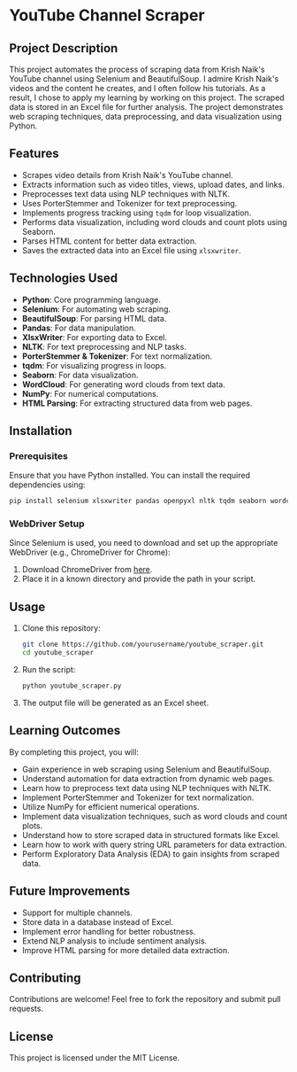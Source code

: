 # YouTube Channel Scraper

## Project Description

This project automates the process of scraping data from Krish Naik's YouTube channel using Selenium and BeautifulSoup. I admire Krish Naik's videos and the content he creates, and I often follow his tutorials. As a result, I chose to apply my learning by working on this project. The scraped data is stored in an Excel file for further analysis. The project demonstrates web scraping techniques, data preprocessing, and data visualization using Python.

## Features

- Scrapes video details from Krish Naik's YouTube channel.
- Extracts information such as video titles, views, upload dates, and links.
- Preprocesses text data using NLP techniques with NLTK.
- Uses PorterStemmer and Tokenizer for text preprocessing.
- Implements progress tracking using `tqdm` for loop visualization.
- Performs data visualization, including word clouds and count plots using Seaborn.
- Parses HTML content for better data extraction.
- Saves the extracted data into an Excel file using `xlsxwriter`.

## Technologies Used

- **Python**: Core programming language.
- **Selenium**: For automating web scraping.
- **BeautifulSoup**: For parsing HTML data.
- **Pandas**: For data manipulation.
- **XlsxWriter**: For exporting data to Excel.
- **NLTK**: For text preprocessing and NLP tasks.
- **PorterStemmer & Tokenizer**: For text normalization.
- **tqdm**: For visualizing progress in loops.
- **Seaborn**: For data visualization.
- **WordCloud**: For generating word clouds from text data.
- **NumPy**: For numerical computations.
- **HTML Parsing**: For extracting structured data from web pages.

## Installation

### Prerequisites

Ensure that you have Python installed. You can install the required dependencies using:

```sh
pip install selenium xlsxwriter pandas openpyxl nltk tqdm seaborn wordcloud numpy
```

### WebDriver Setup

Since Selenium is used, you need to download and set up the appropriate WebDriver (e.g., ChromeDriver for Chrome):

1. Download ChromeDriver from [here](https://chromedriver.chromium.org/downloads).
2. Place it in a known directory and provide the path in your script.

## Usage

1. Clone this repository:
   ```sh
   git clone https://github.com/yourusername/youtube_scraper.git
   cd youtube_scraper
   ```
2. Run the script:
   ```sh
   python youtube_scraper.py
   ```
3. The output file will be generated as an Excel sheet.

## Learning Outcomes

By completing this project, you will:

- Gain experience in web scraping using Selenium and BeautifulSoup.
- Understand automation for data extraction from dynamic web pages.
- Learn how to preprocess text data using NLP techniques with NLTK.
- Implement PorterStemmer and Tokenizer for text normalization.
- Utilize NumPy for efficient numerical operations.
- Implement data visualization techniques, such as word clouds and count plots.
- Understand how to store scraped data in structured formats like Excel.
- Learn how to work with query string URL parameters for data extraction.
- Perform Exploratory Data Analysis (EDA) to gain insights from scraped data.

## Future Improvements

- Support for multiple channels.
- Store data in a database instead of Excel.
- Implement error handling for better robustness.
- Extend NLP analysis to include sentiment analysis.
- Improve HTML parsing for more detailed data extraction.

## Contributing

Contributions are welcome! Feel free to fork the repository and submit pull requests.

## License

This project is licensed under the MIT License.

